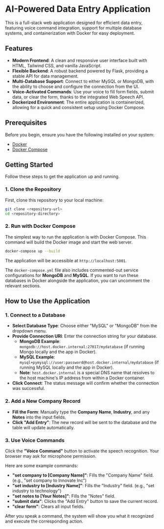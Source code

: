 # AI-Powered Data Entry Application

This is a full-stack web application designed for efficient data entry, featuring voice command integration, support for multiple database systems, and containerization with Docker for easy deployment.

## Features

- **Modern Frontend**: A clean and responsive user interface built with HTML, Tailwind CSS, and vanilla JavaScript.
- **Flexible Backend**: A robust backend powered by Flask, providing a stable API for data management.
- **Multi-Database Support**: Connect to either MySQL or MongoDB, with the ability to choose and configure the connection from the UI.
- **Voice-Activated Commands**: Use your voice to fill form fields, submit data, or clear the form, thanks to the integrated Web Speech API.
- **Dockerized Environment**: The entire application is containerized, allowing for a quick and consistent setup using Docker Compose.

## Prerequisites

Before you begin, ensure you have the following installed on your system:
- [Docker](https://docs.docker.com/get-docker/)
- [Docker Compose](https://docs.docker.com/compose/install/)

## Getting Started

Follow these steps to get the application up and running.

### 1. Clone the Repository

First, clone this repository to your local machine:
```bash
git clone <repository-url>
cd <repository-directory>
```

### 2. Run with Docker Compose

The simplest way to run the application is with Docker Compose. This command will build the Docker image and start the web server.

```bash
docker-compose up --build
```
The application will be accessible at `http://localhost:5001`.

The `docker-compose.yml` file also includes commented-out service configurations for **MongoDB** and **MySQL**. If you want to run these databases in Docker alongside the application, you can uncomment the relevant sections.

## How to Use the Application

### 1. Connect to a Database

- **Select Database Type**: Choose either "MySQL" or "MongoDB" from the dropdown menu.
- **Provide Connection URI**: Enter the connection string for your database.
  - **MongoDB Example**: `mongodb://host.docker.internal:27017/mydatabase` (if running Mongo locally and the app in Docker).
  - **MySQL Example**: `mysql+pymysql://user:password@host.docker.internal/mydatabase` (if running MySQL locally and the app in Docker).
  - **Note**: `host.docker.internal` is a special DNS name that resolves to the host machine's IP address from within a Docker container.
- **Click Connect**: The status message will confirm whether the connection was successful.

### 2. Add a New Company Record

- **Fill the Form**: Manually type the **Company Name**, **Industry**, and any **Notes** into the input fields.
- **Click "Add Entry"**: The new record will be sent to the database and the table will update automatically.

### 3. Use Voice Commands

Click the **"Voice Command"** button to activate the speech recognition. Your browser may ask for microphone permission.

Here are some example commands:
- **"set company to [Company Name]"**: Fills the "Company Name" field. (e.g., "set company to Innovate Inc")
- **"set industry to [Industry Name]"**: Fills the "Industry" field. (e.g., "set industry to technology")
- **"set notes to [Your Notes]"**: Fills the "Notes" field.
- **"submit data"**: Clicks the "Add Entry" button to save the current record.
- **"clear form"**: Clears all input fields.

After you speak a command, the system will show you what it recognized and execute the corresponding action.
